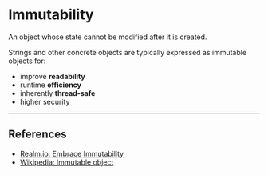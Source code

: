 # Immutability

An object whose state cannot be modified after it is created.

Strings and other concrete objects are typically expressed as immutable objects for:

-   improve **readability**
-   runtime **efficiency**
-   inherently **thread-safe**
-   higher security

---

## References

-   [Realm.io: Embrace Immutability](https://realm.io/news/slug-keith-smiley-embrace-immutability/)
-   [Wikipedia: Immutable object](https://en.wikipedia.org/wiki/Immutable_object)

